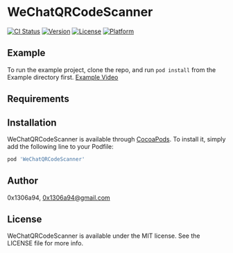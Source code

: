 # WeChatQRCodeScanner

[![CI Status](https://img.shields.io/travis/0x1306a94/WeChatQRCodeScanner.svg?style=flat)](https://travis-ci.org/0x1306a94/WeChatQRCodeScanner)
[![Version](https://img.shields.io/cocoapods/v/WeChatQRCodeScanner.svg?style=flat)](https://cocoapods.org/pods/WeChatQRCodeScanner)
[![License](https://img.shields.io/cocoapods/l/WeChatQRCodeScanner.svg?style=flat)](https://cocoapods.org/pods/WeChatQRCodeScanner)
[![Platform](https://img.shields.io/cocoapods/p/WeChatQRCodeScanner.svg?style=flat)](https://cocoapods.org/pods/WeChatQRCodeScanner)

## Example

To run the example project, clone the repo, and run `pod install` from the Example directory first.
[Example Video](https://youtu.be/ORlSBrc5Dtk)

## Requirements

## Installation

WeChatQRCodeScanner is available through [CocoaPods](https://cocoapods.org). To install
it, simply add the following line to your Podfile:

```ruby
pod 'WeChatQRCodeScanner'
```

## Author

0x1306a94, 0x1306a94@gmail.com

## License

WeChatQRCodeScanner is available under the MIT license. See the LICENSE file for more info.
